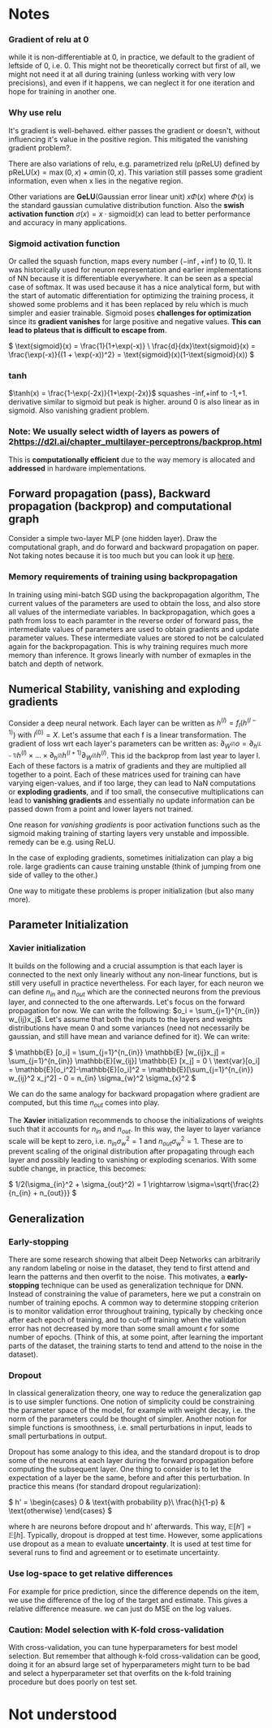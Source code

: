 # Notes

### **Gradient of relu at 0**
while it is non-differentiable at 0, in practice, we default to the gradient of leftside of 0, i.e. 0. This might not be theoretically correct but first of all, we might not need it at all during training (unless working with very low precisions), and even if it happens, we can neglect it for one iteration and hope for training in another one.

### **Why use relu**
It's gradient is well-behaved. either passes the gradient or doesn't, without influencing it's value in the positive region. This mitigated the vanishing gradient problem?.

There are also variations of relu, e.g. parametrized relu (pReLU) defined by $\text{pReLU}(x) = \max(0, x) + \alpha \min(0, x)$. This variation still passes some gradient information, even when x lies in the negative region.

Other variations are **GeLU**(Gaussian error linear unit) $x\Phi(x)$ where $\Phi(x)$ is the standard gaussian cumulative distribution function. Also the **swish activation function** $\sigma(x) = x\cdot\text{sigmoid}(x)$ can lead to better performance and accuracy in many applications.

### **Sigmoid** activation function
Or called the squash function, maps every number $(-\inf, + \inf)$ to $(0, 1)$. It was historically used for neuron representation and earlier implementations of NN because it is differentiable everywhere. It can be seen as a special case of softmax. It was used because it has a nice analytical form, but with the start of automatic differentiation for optimizing the training process, it showed some problems and it has been replaced by relu which is much simpler and easier trainable. Sigmoid poses **challenges for optimization** since its **gradient vanishes** for large positive and negative values. **This can lead to plateus that is difficult to escape from**.

$
\text{sigmoid}(x) = \frac{1}{1+\exp(-x)} \\
\frac{d}{dx}\text{sigmoid}(x) = \frac{\exp(-x)}{(1 + \exp(-x))^2} = \text{sigmoid}(x)(1-\text{sigmoid}(x))
$

### **tanh**
$\tanh(x) = \frac{1-\exp(-2x)}{1+\exp(-2x)}$ squashes -inf,+inf to -1,+1. derivative similar to sigmoid but peak is higher. around 0 is also linear as in sigmoid. Also vanishing gradient problem.

### **Note: We usually select width of layers as powers of 2**https://d2l.ai/chapter_multilayer-perceptrons/backprop.html
This is **computationally efficient** due to the way memory is allocated and **addressed** in hardware implementations.

## **Forward propagation (pass), Backward propagation (backprop) and computational graph**
Consider a simple two-layer MLP (one hidden layer). Draw the computational graph, and do forward and backward propagation on paper. Not taking notes because it is too much but you can look it up [here](https://d2l.ai/chapter_multilayer-perceptrons/backprop.html).

### **Memory requirements of training using backpropagation**
In training using mini-batch SGD using the backpropagation algorithm, The current values of the parameters are used to obtain the loss, and also store all values of the intermediate variables. In backpropagation, which goes a path from loss to each paramter in the reverse order of forward pass, the intermediate values of parameters are used to obtain gradients and update parameter values. These intermediate values are stored to not be calculated again for the backpropagation. This is why training requires much more memory than inference. It grows linearly with number of exmaples in the batch and depth of network.

## **Numerical Stability**, vanishing and exploding gradients
Consider a deep neural network. Each layer can be written as $h^{(l)}=f_l(h^{(l-1)})$ with $l^{(0)}=X$. Let's assume that each f is a linear transformation. The gradient of loss wrt each layer's parameters can be written as:
$\partial_{W^{(l)}}o = \partial_{h^{(L-1)}}h^{(l)} \times \dots \times \partial_{h^{(l)}}h^{(l+1)} \partial_{W^{(l)}}h^{(l)}$. This id the backprop from last year to layer l. Each of these factors is a matrix of gradients and they are multiplied all together to a point. Each of these matrices used for training can have varying eigen-values, and if too large, they can lead to NaN computations or **exploding gradients**, and if too small, the consecutive multiplications can lead to **vanishing gradients** and essentially no update information can be passed down from a point and lower layers not trained.

One reason for _vanishing gradients_ is poor activation functions such as the sigmoid making training of starting layers very unstable and impossible. remedy can be e.g. using ReLU.

In the case of exploding gradients, sometimes initialization can play a big role. large gradients can cause training unstable (think of jumping from one side of valley to the other.)

One way to mitigate these problems is proper initialization (but also many more).

## Parameter Initialization

### **Xavier** initialization
It builds on the following and a crucial assumption is that each layer is connected to the next only linearly without any non-linear functions, but is still very usefull in practice nevertheless. For each layer, for each neuron we can define $n_{in}$ and $n_{out}$ which are the connected neurons from the previous layer, and connected to the one afterwards. Let's focus on the forward propagation for now. We can write the following:
$o_i = \sum_{j=1}^{n_{in}} w_{ij}x_j$. Let's assume that both the inputs to the layers and weights distributions have mean 0 and some variances (need not necessarily be gaussian, and still have mean and variance defined for it). We can write:

$
\mathbb{E} [o_i] = \sum_{j=1}^{n_{in}} \mathbb{E} [w_{ij}x_j] = \sum_{j=1}^{n_{in}} \mathbb{E}[w_{ij}] \mathbb{E} [x_j] = 0 \\
\text{var}[o_i] = \mathbb{E}[o_i^2]-\mathbb{E}[o_i]^2 = \mathbb{E}[\sum_{j=1}^{n_{in}} w_{ij}^2 x_j^2] - 0 = n_{in} \sigma_{w}^2 \sigma_{x}^2
$

We can do the same analogy for backward propagation where gradient are computed, but this time $n_{out}$ comes into play.

The **Xavier** initialization recommends to choose the initializations of weights such that it accounts for $n_{in}$ and $n_{out}$. In this way, the layer to layer variance scale will be kept to zero, i.e. $n_{in}\sigma_{w}^2 = 1$ and $n_{out}\sigma_{w}^2 = 1$. These are to prevent scaling of the original distribution after propagating through each layer and possibly leading to vanishing or exploding scenarios. With some subtle change, in practice, this becomes:

$
1/2(\sigma_{in}^2 + \sigma_{out}^2) = 1  \rightarrow \sigma=\sqrt{\frac{2}{n_{in} + n_{out}}}
$

## Generalization

### **Early-stopping**
There are some research showing that albeit Deep Networks can arbitrarily any random labeling or noise in the dataset, they tend to first attend and learn the patterns and then overfit to the noise. This motivates, a **early-stopping** technique can be used as generalization technique for DNN. Instead of constraining the value of parameters, here we put a constrain on number of training epochs. A common way to determine stopping criterion is to monitor validation error throughout training, typically by checking once after each epoch of training, and to cut-off training when the validation error has not decreased by more than some small amount $\epsilon$ for some number of epochs. (Think of this, at some point, after learning the important parts of the dataset, the training starts to tend and attend to the noise in the dataset).

### **Dropout**
In classical generalization theory, one way to reduce the generalization gap is to use simpler functions. One notion of simplicity could be constraining the parameter space of the model, for example with weight decay, i.e. the norm of the parameters could be thought of simpler. Another notion for simple functions is smoothness, i.e. small perturbations in input, leads to small perturbations in output.

Dropout has some analogy to this idea, and the standard dropout is to drop some of the neurons at each layer during the forward propagation before computing the subsequent layer. One thing to consider is to let the expectation of a layer be the same, before and after this perturbation. In practice this means (for standard dropout regularization):

$
h' = \begin{cases}
    0 & \text{with probability p}\\
    \frac{h}{1-p} & \text{otherwise}
\end{cases}
$

where h are neurons before dropout and h' afterwards. This way, $\mathbb{E}[h']=\mathbb{E}[h]$. Typically, dropout is dropped at test time. However, some applications use dropout as a mean to evaluate **uncertainty**. It is used at test time for several runs to find and agreement or to esetimate uncertainty.

### **Use log-space to get relative differences**
For example for price prediction, since the difference depends on the item, we use the difference of the log of the target and estimate. This gives a relative difference measure. we can just do MSE on the log values.

### **Caution: Model selection with K-fold cross-validation**
With cross-validation, you can tune hyperparameters for best model selection. But remember that although k-fold cross-validation can be good, doing it for an absurd large set of hyperparameters might turn to be bad and select a hyperparameter set that overfits on the k-fold training procedure but does poorly on test set.

# Not understood